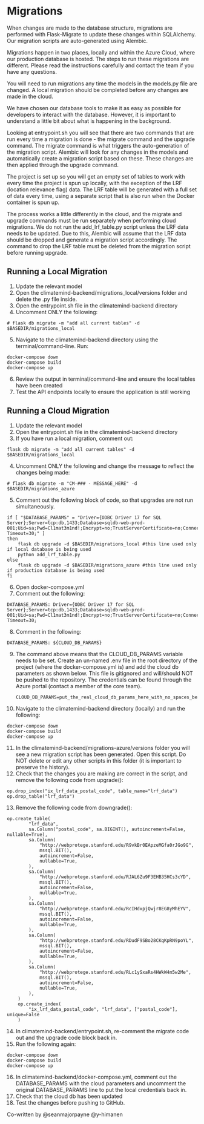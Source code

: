 # Migrations

When changes are made to the database structure, migrations are performed with Flask-Migrate to
update these changes within SQLAlchemy. Our migration scripts are auto-generated using Alembic.

Migrations happen in two places, locally and within the Azure Cloud, where our production database is hosted. The steps to run these migrations
are different. Please read the instructions carefully and contact the team if you have any questions.

You will need to run migrations any time the models in the models.py file are changed. A local migration should be completed before any changes are made in the cloud.

We have chosen our database tools to make it as easy as possible for developers to interact with the database. However, it is important to understand a little bit about what is happening in the background. 

Looking at entrypoint.sh you will see that there are two commands that are run every time a migration is done - the migrate command and the upgrade command. The migrate command is what triggers the auto-generation of the migration script. Alembic will look for any changes in the models and automatically create a migration script based on these. These changes are then applied through the upgrade command.

The project is set up so you will get an empty set of tables to work with every time the project is spun up locally, with the exception of the LRF (location relevance flag) data. The LRF table will be generated with a full set of data every time, using a separate script that is also run when the Docker container is spun up. 

The process works a little differently in the cloud, and the migrate and upgrade commands must be run separately when performing cloud migrations. We do not run the add_lrf_table.py script unless the LRF data needs to be updated. Due to this, Alembic will assume that the LRF data should be dropped and generate a migration script accordingly. The command to drop the LRF table must be deleted from the migration script before running upgrade. 

## Running a Local Migration

1. Update the relevant model
2. Open the climatemind-backend/migrations\_local/versions folder and delete the .py file inside.
3. Open the entrypoint.sh file in the climatemind-backend directory
4. Uncomment ONLY the following:

```
# flask db migrate -m "add all current tables" -d $BASEDIR/migrations_local
```

5. Navigate to the climatemind-backend directory using the terminal/command-line. Run:

```
docker-compose down
docker-compose build
docker-compose up
```

6. Review the output in terminal/command-line and ensure the local tables have been created
7. Test the API endpoints locally to ensure the application is still working 

## Running a Cloud Migration

1. Update the relevant model
2. Open the entrypoint.sh file in the climatemind-backend directory
3. If you have run a local migration, comment out:

```
flask db migrate -m "add all current tables" -d $BASEDIR/migrations_local
```

4. Uncomment ONLY the following and change the message to reflect the changes being made:

```
# flask db migrate -m "CM-### - MESSAGE_HERE" -d $BASEDIR/migrations_azure

```

5. Comment out the following block of code, so that upgrades are not run simultaneously.

```
if [ "$DATABASE_PARAMS" = "Driver={ODBC Driver 17 for SQL Server};Server=tcp:db,1433;Database=sqldb-web-prod-001;Uid=sa;Pwd=Cl1mat3m1nd!;Encrypt=no;TrustServerCertificate=no;Connection Timeout=30;" ]
then
    flask db upgrade -d $BASEDIR/migrations_local #this line used only if local database is being used
    python add_lrf_table.py
else
    flask db upgrade -d $BASEDIR/migrations_azure #this line used only if production database is being used 
fi
```

6. Open docker-compose.yml
7. Comment out the following:

```
DATABASE_PARAMS: Driver={ODBC Driver 17 for SQL Server};Server=tcp:db,1433;Database=sqldb-web-prod-001;Uid=sa;Pwd=Cl1mat3m1nd!;Encrypt=no;TrustServerCertificate=no;Connection Timeout=30;
```
8. Comment in the following:

```
DATABASE_PARAMS: ${CLOUD_DB_PARAMS}
```

9. The command above means that the CLOUD_DB_PARAMS variable needs to be set. Create an un-named .env file in the root directory of the project (where the docker-compose.yml is) and add the cloud db parameters as shown below. This file is gitignored and will/should NOT be pushed to the repository. The credentials can be found through the Azure portal (contact a member of the core team).
    
    ```
    CLOUD_DB_PARAMS=put_the_real_cloud_db_params_here_with_no_spaces_before__or_after_the_equals_sign_and_no_quotation_marks
    ```

10. Navigate to the climatemind-backend directory (locally) and run the following:

```
docker-compose down
docker-compose build
docker-compose up
```

11. In the climatemind-backend/migrations-azure/versions folder you will see a new migration script has been generated. Open this script. 
Do NOT delete or edit any other scripts in this folder (it is important to preserve the history).
12. Check that the changes you are making are correct in the script, and remove the following code from upgrade():

```
op.drop_index("ix_lrf_data_postal_code", table_name="lrf_data")
op.drop_table("lrf_data")
```

13. Remove the following code from downgrade():

```
op.create_table(
        "lrf_data",
        sa.Column("postal_code", sa.BIGINT(), autoincrement=False, nullable=True),
        sa.Column(
            "http://webprotege.stanford.edu/R9vkBr0EApzeMGfa0rJGo9G",
            mssql.BIT(),
            autoincrement=False,
            nullable=True,
        ),
        sa.Column(
            "http://webprotege.stanford.edu/RJAL6Zu9F3EHB35HCs3cYD",
            mssql.BIT(),
            autoincrement=False,
            nullable=True,
        ),
        sa.Column(
            "http://webprotege.stanford.edu/RcIHdxpjQwjr8EG8yMhEYV",
            mssql.BIT(),
            autoincrement=False,
            nullable=True,
        ),
        sa.Column(
            "http://webprotege.stanford.edu/RDudF9SBo28CKqKpRN9poYL",
            mssql.BIT(),
            autoincrement=False,
            nullable=True,
        ),
        sa.Column(
            "http://webprotege.stanford.edu/RLc1ySxaRs4HWkW4m5w2Me",
            mssql.BIT(),
            autoincrement=False,
            nullable=True,
        ),
    )
    op.create_index(
        "ix_lrf_data_postal_code", "lrf_data", ["postal_code"], unique=False
    )
```

14. In climatemind-backend/entrypoint.sh, re-comment the migrate code out and the upgrade code block back in. 
15. Run the following again:

```
docker-compose down
docker-compose build
docker-compose up
```

16. In climatemind-backend/docker-compose.yml, comment out the DATABASE_PARAMS with the cloud parameters and uncomment the original DATABASE_PARAMS line to put the local credentials back in.
17. Check that the cloud db has been updated
18. Test the changes before pushing to GitHub.

Co-written by
@seanmajorpayne @y-himanen